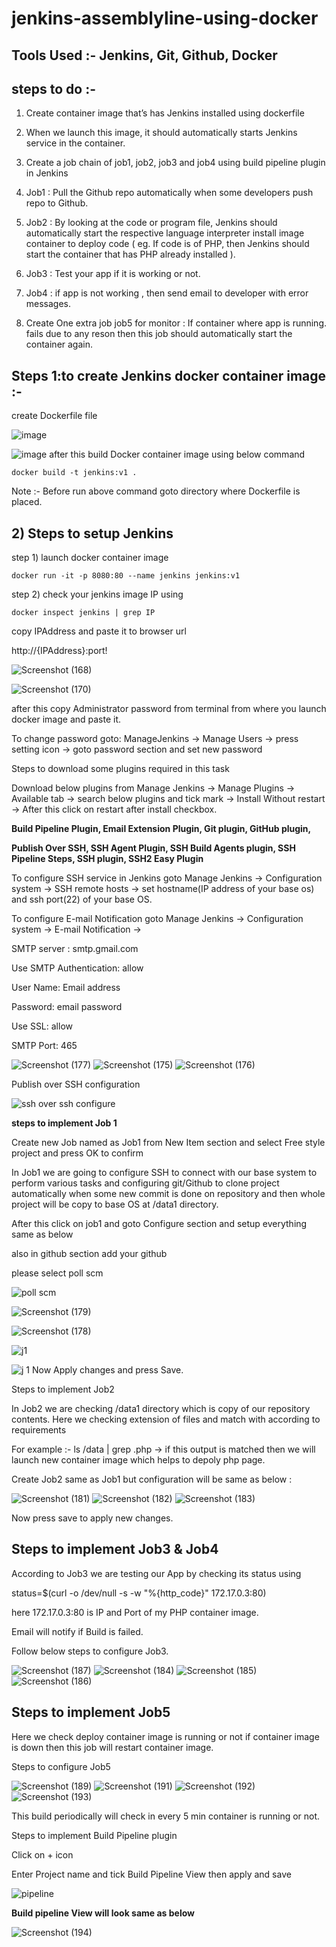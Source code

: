 # jenkins-assemblyline-using-docker

## Tools Used :- Jenkins, Git, Github, Docker

## steps to do :- 
1.   Create container image that’s has Jenkins installed using dockerfile

2.   When we launch this image, it should automatically starts Jenkins service in the container.

3.   Create a job chain of job1, job2, job3 and job4 using build pipeline plugin in Jenkins

4.   Job1 : Pull the Github repo automatically when some developers push repo to Github.

5.   Job2 : By looking at the code or program file, Jenkins should automatically start the respective language interpreter install image container to deploy code ( eg. If code is of PHP, then Jenkins should start the container that has PHP already installed ).

6.   Job3 : Test your app if it is working or not.

7.   Job4 : if app is not working , then send email to developer with error messages.

8.   Create One extra job job5 for monitor : If container where app is running. fails due to any reson then this job should automatically start the container again.

## Steps 1:to create Jenkins docker container image :- 

create Dockerfile file 

![image](https://user-images.githubusercontent.com/63963025/146540876-dcb4ad6d-8d28-4372-be04-a5e67836eb15.png)

![image](https://user-images.githubusercontent.com/63963025/146540891-f16da9b6-e43a-4e2e-a46b-26fa484ac374.png)
after this build Docker container image using below command

```
docker build -t jenkins:v1 .
```

Note :- Before run above command goto directory where Dockerfile is placed.

## 2) Steps to setup Jenkins

step 1) launch docker container image

```
docker run -it -p 8080:80 --name jenkins jenkins:v1
```

step 2) check your jenkins image IP using

```
docker inspect jenkins | grep IP
```

copy IPAddress and paste it to browser url

http://{IPAddress}:port!


![Screenshot (168)](https://user-images.githubusercontent.com/63963025/146541235-78fb3c98-45fb-4ca3-906c-8be4b2c35766.png)

![Screenshot (170)](https://user-images.githubusercontent.com/63963025/146541268-f21ac73d-7f3c-4f6e-9aee-33e601a8ce34.png)


after this copy Administrator password from terminal from where you launch docker image and paste it.

To change password goto: ManageJenkins -> Manage Users -> press setting icon -> goto password section and set new password

Steps to download some plugins required in this task

Download below plugins from Manage Jenkins -> Manage Plugins -> Available tab -> search below plugins and tick mark -> Install Without restart -> After this click on restart after install checkbox.

<b>Build Pipeline Plugin, Email Extension Plugin, Git plugin, GitHub plugin,

Publish Over SSH, SSH Agent Plugin, SSH Build Agents plugin, SSH Pipeline Steps, SSH plugin, SSH2 Easy Plugin</b>

To configure SSH service in Jenkins goto Manage Jenkins -> Configuration system -> SSH remote hosts -> set hostname(IP address of your base os) and ssh port(22) of your base OS.

To configure E-mail Notification goto Manage Jenkins -> Configuration system -> E-mail Notification ->

SMTP server : smtp.gmail.com

Use SMTP Authentication: allow

User Name: Email address

Password: email password

Use SSL: allow

SMTP Port: 465


![Screenshot (177)](https://user-images.githubusercontent.com/63963025/146541510-2e03b487-2bde-4065-ba64-2968cceaf59b.png)
![Screenshot (175)](https://user-images.githubusercontent.com/63963025/146541514-54b4e7f6-341d-4cdc-a429-82685fecbc98.png)
![Screenshot (176)](https://user-images.githubusercontent.com/63963025/146541516-4344d1cc-fafd-40c2-bdb6-d4a4b65890ee.png)

Publish over SSH configuration

![ssh over ssh configure](https://user-images.githubusercontent.com/63963025/146541771-2d7d6d9d-15df-47b2-a2a2-6aec8775f762.png)

<b> steps to implement Job 1</b>

Create new Job named as Job1 from New Item section and select Free style project and press OK to confirm

In Job1 we are going to configure SSH to connect with our base system to perform various tasks and configuring git/Github to clone project automatically when some new commit is done on repository and then whole project will be copy to base OS at /data1 directory.

After this click on job1 and goto Configure section and setup everything same as below

also in github section add your github 

please select poll scm

![poll scm](https://user-images.githubusercontent.com/63963025/146542392-7d52d27d-fda5-429e-bb58-59e4ff9442d7.png)

![Screenshot (179)](https://user-images.githubusercontent.com/63963025/146542035-626ef19e-45a1-425e-bfe9-4653ce6d0ddb.png)


![Screenshot (178)](https://user-images.githubusercontent.com/63963025/146542032-5daa1d6e-402d-4c67-b25f-8ffef1b338ac.png)

![j1](https://user-images.githubusercontent.com/63963025/146542455-407c21c2-cab5-40e2-837d-0561b3f129ba.png)

![j 1](https://user-images.githubusercontent.com/63963025/146542481-8dee127e-970a-4c54-8bb9-b7420bbd6b61.png)
Now Apply changes and press Save.

Steps to implement Job2

In Job2 we are checking /data1 directory which is copy of our repository contents. Here we checking extension of files and match with according to requirements

For example :- ls /data | grep .php -> if this output is matched then we will launch new container image which helps to depoly php page.

Create Job2 same as Job1 but configuration will be same as below :


![Screenshot (181)](https://user-images.githubusercontent.com/63963025/146542557-76b519a8-2ba9-4f7d-a690-87c34db1e6b0.png)
![Screenshot (182)](https://user-images.githubusercontent.com/63963025/146542559-89474bd3-40b9-4092-a7c0-7b590637a2ac.png)
![Screenshot (183)](https://user-images.githubusercontent.com/63963025/146542552-d555a348-e0ff-44c7-a84f-0d3aaed775be.png)

Now press save to apply new changes.

## Steps to implement Job3 & Job4

According to Job3 we are testing our App by checking its status using

status=$(curl -o /dev/null -s -w "%{http_code}" 172.17.0.3:80)

here 172.17.0.3:80 is IP and Port of my PHP container image.

Email will notify if Build is failed.

Follow below steps to configure Job3.

![Screenshot (187)](https://user-images.githubusercontent.com/63963025/146542690-2b34268e-71c9-4e20-a212-56ae069ba512.png)
![Screenshot (184)](https://user-images.githubusercontent.com/63963025/146542696-85a36f58-e908-4fb7-a718-45e451322a6e.png)
![Screenshot (185)](https://user-images.githubusercontent.com/63963025/146542698-833b8fc3-6419-4c5a-9cf0-51379ad60f54.png)
![Screenshot (186)](https://user-images.githubusercontent.com/63963025/146542700-a44b9691-8750-4938-90d3-ae109d5b249b.png)

## Steps to implement Job5

Here we check deploy container image is running or not if container image is down then this job will restart container image.

Steps to configure Job5

![Screenshot (189)](https://user-images.githubusercontent.com/63963025/146542771-cc1ebc8d-02fa-47b8-ab74-9634bf3e3e66.png)
![Screenshot (191)](https://user-images.githubusercontent.com/63963025/146542776-3fa5d450-7c28-4106-9a80-6b2478ea5149.png)
![Screenshot (192)](https://user-images.githubusercontent.com/63963025/146542778-097bb3fb-b9ed-4f7c-811d-f23b0b2d93e2.png)
![Screenshot (193)](https://user-images.githubusercontent.com/63963025/146542780-b9333c2c-b4d2-4345-bdae-b8c094e97ae1.png)

This build periodically will check in every 5 min container is running or not.

Steps to implement Build Pipeline plugin

Click on + icon

Enter Project name and tick Build Pipeline View then apply and save


![pipeline](https://user-images.githubusercontent.com/63963025/146542818-171b5607-a143-4181-9b37-25f757565c6f.png)

<b>Build pipeline View will look same as below</b>


![Screenshot (194)](https://user-images.githubusercontent.com/63963025/146542851-c13be4ee-46bd-4e36-a96f-bcfbf8d477fc.png)




